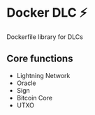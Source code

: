 # Docker DLC ⚡

Dockerfile library for DLCs

## Core functions

- Lightning Network
- Oracle
- Sign
- Bitcoin Core
- UTXO 
